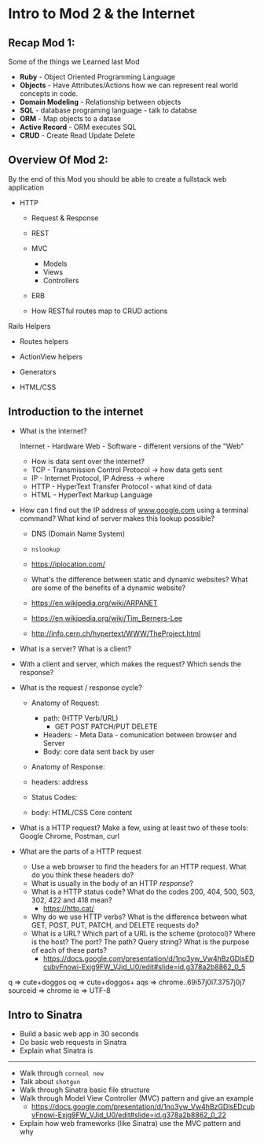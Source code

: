 # Intro to Mod 2 & the Internet


## Recap Mod 1:
Some of the things we Learned last Mod
* **Ruby** - Object Oriented Programming Language
* **Objects** - Have Attributes/Actions how we can represent real world concepts in code.
* **Domain Modeling** - Relationship between objects 
* **SQL** - database programing language - talk to databse 
* **ORM** - Map objects to a datase
* **Active Record** - ORM executes SQL
* **CRUD** - Create Read Update Delete


## Overview Of Mod 2:
By the end of this Mod you should be able to create a fullstack web application
* HTTP 
  * Request & Response
  * REST 

  * MVC
    - Models
    - Views
    - Controllers
  * ERB 
  * How RESTful routes map to CRUD actions 

Rails Helpers
  * Routes helpers
  * ActionView helpers
  * Generators

* HTML/CSS



## Introduction to the internet

* What is the internet?

  Internet - Hardware
  Web - Software - different versions of the "Web"


  * How is data sent over the internet?
  * TCP - Transmission Control Protocol -> how data gets sent
  * IP - Internet Protocol, IP Adress -> where
  * HTTP - HyperText Transfer Protocol - what kind of data
  * HTML - HyperText Markup Language

* How can I find out the IP address of www.google.com using a terminal command? What kind of server makes this lookup possible?
  * DNS (Domain Name System)
  * `nslookup`
  * https://iplocation.com/

  * What's the difference between static and dynamic websites? What are some of the benefits of a dynamic website?

  * https://en.wikipedia.org/wiki/ARPANET
  * https://en.wikipedia.org/wiki/Tim_Berners-Lee
  * http://info.cern.ch/hypertext/WWW/TheProject.html


* What is a server? What is a client?
* With a client and server, which makes the request? Which sends the response?

* What is the request / response cycle?
  - Anatomy of Request:
    - path: (HTTP Verb/URL)
      - GET POST PATCH/PUT DELETE
    - Headers: - Meta Data - comunication between browser and Server
    - Body: core data sent back by user 

  - Anatomy of Response:
   - headers: address
   - Status Codes: 
   - body: HTML/CSS Core content

  


* What is a HTTP request? Make a few, using at least two of these tools: Google Chrome, Postman, curl

* What are the parts of a HTTP request
  * Use a web browser to find the headers for an HTTP request. What do you think these headers do?
  * What is usually in the body of an HTTP _response_?
  * What is a HTTP status code? What do the codes 200, 404, 500, 503, 302, 422 and 418 mean?
    * https://http.cat/
  * Why do we use HTTP verbs? What is the difference between what GET, POST, PUT, PATCH, and DELETE requests do?
  * What is a URL? Which part of a URL is the scheme (protocol)? Where is the host? The port? The path? Query string?  What is the purpose of each of these parts? 
    * https://docs.google.com/presentation/d/1no3yw_Vw4hBzGDlsEDcubvFnowi-Exjg9FW_VJid_U0/edit#slide=id.g378a2b8862_0_5




q => cute+doggos
oq => cute+doggos+
aqs => chrome..69i57j0l7.3757j0j7
sourceid => chrome
ie => UTF-8




## Intro to Sinatra
* Build a basic web app in 30 seconds
* Do basic web requests in Sinatra
* Explain what Sinatra is


--------------------------------------------------------------------

* Walk through `corneal new`
* Talk about `shotgun`
* Walk through Sinatra basic file structure
* Walk through Model View Controller \(MVC\) pattern and give an example
  * https://docs.google.com/presentation/d/1no3yw_Vw4hBzGDlsEDcubvFnowi-Exjg9FW_VJid_U0/edit#slide=id.g378a2b8862_0_22
* Explain how web frameworks \(like Sinatra\) use the MVC pattern and why